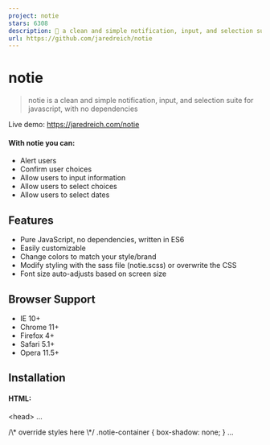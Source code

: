 ```yaml
---
project: notie
stars: 6308
description: 🔔 a clean and simple notification, input, and selection suite for javascript, with no dependencies
url: https://github.com/jaredreich/notie
---
```


notie
=====

> notie is a clean and simple notification, input, and selection suite for javascript, with no dependencies

Live demo: https://jaredreich.com/notie

#### With notie you can:

-   Alert users
-   Confirm user choices
-   Allow users to input information
-   Allow users to select choices
-   Allow users to select dates

Features
--------

-   Pure JavaScript, no dependencies, written in ES6
-   Easily customizable
-   Change colors to match your style/brand
-   Modify styling with the sass file (notie.scss) or overwrite the CSS
-   Font size auto-adjusts based on screen size

Browser Support
---------------

-   IE 10+
-   Chrome 11+
-   Firefox 4+
-   Safari 5.1+
-   Opera 11.5+

Installation
------------

#### HTML:

<head\>
  ...
  <link rel\="stylesheet" type\="text/css" href\="https://unpkg.com/notie/dist/notie.min.css"\>
  <style\>
    /\* override styles here \*/
    .notie-container {
      box-shadow: none;
    }
  </style\>
</head\>
<body\>
  ...
  <!-- Bottom of body -->
  <script src\="https://unpkg.com/notie"\></script\>
</body\>

#### npm:

npm install notie

Usage
-----

#### ES6:

import notie from 'notie'
// or
import { alert, force, confirm, input, select, date, setOptions, hideAlerts } from 'notie'

#### Browser:

notie
// or
window.notie

#### Available methods:

notie.alert({
  type: Number|String, // optional, default = 4, enum: \[1, 2, 3, 4, 5, 'success', 'warning', 'error', 'info', 'neutral'\]
  text: String,
  stay: Boolean, // optional, default = false
  time: Number, // optional, default = 3, minimum = 1,
  position: String // optional, default = 'top', enum: \['top', 'bottom'\]
})

notie.force({
  type: Number|String, // optional, default = 5, enum: \[1, 2, 3, 4, 5, 'success', 'warning', 'error', 'info', 'neutral'\]
  text: String,
  buttonText: String, // optional, default = 'OK'
  position: String, // optional, default = 'top', enum: \['top', 'bottom'\]
  callback: Function // optional
}, callbackOptional())

notie.confirm({
  text: String,
  submitText: String, // optional, default = 'Yes'
  cancelText: String, // optional, default = 'Cancel'
  position: String, // optional, default = 'top', enum: \['top', 'bottom'\]
  submitCallback: Function, // optional
  cancelCallback: Function // optional
}, submitCallbackOptional(), cancelCallbackOptional())

notie.input({
  text: String,
  submitText: String, // optional, default = 'Submit'
  cancelText: String, // optional, default = 'Cancel'
  position: String, // optional, default = 'top', enum: \['top', 'bottom'\]
  submitCallback: Function(value), // optional
  cancelCallback: Function(value), // optional
  autocapitalize: 'words', // default: 'none'
  autocomplete: 'on', // default: 'off'
  autocorrect: 'off', // default: 'off'
  autofocus: 'true', // default: 'true'
  inputmode: 'latin', // default: 'verbatim'
  max: '10000',// default: ''
  maxlength: '10', // default: ''
  min: '5', // default: ''
  minlength: '1', // default: ''
  placeholder: 'Jane Smith', // default: ''
  value: String, // default: ''
  spellcheck: 'false', // default: 'default'
  step: '5', // default: 'any'
  type: 'text', // default: 'text'
  allowed: \['an', 's'\] // Default: null, 'an' = alphanumeric, 'a' = alpha, 'n' = numeric, 's' = spaces allowed. Can be custom RegExp, ex. allowed: new RegExp('\[^0-9\]', 'g')
}, submitCallbackOptional(value), cancelCallbackOptional(value))

notie.select({
  text: String,
  cancelText: String, // optional, default = 'Cancel'
  position: String, // optional, default = 'bottom', enum: \['top', 'bottom'\]
  choices: \[
    {
      type: Number|String, // optional, default = 1
      text: String,
      handler: Function
    }
    ...
  \],
  cancelCallback: Function // optional
}, cancelCallbackOptional())

notie.date({
  value: Date,
  submitText: String, // optional, default = 'OK'
  cancelText: String, // optional, default = 'Cancel'
  position: String, // optional, default = 'top', enum: \['top', 'bottom'\]
  submitCallback: Function(date), // optional
  cancelCallback: Function(date) // optional
}, submitCallbackOptional(date), cancelCallbackOptional(date))

#### For example:

notie.alert({ text: 'Info!' })
notie.alert({ type: 1, text: 'Success!', stay: true }) // Never hides unless clicked, or escape or enter is pressed
notie.alert({ type: 'success', text: 'Success!', time: 2 }) // Hides after 2 seconds
notie.alert({ type: 2, text: 'Warning<br><b>with</b><br><i>HTML</i><br><u>included.</u>' })
notie.alert({ type: 'warning', text: 'Watch it...' })
notie.alert({ type: 3, text: 'Error.', position: 'bottom' })
notie.alert({ type: 'error', text: 'Oops!' })
notie.alert({ type: 4, text: 'Information.' })
notie.alert({ type: 'info', text: 'FYI, blah blah blah.' })

notie.force({
  type: 3,
  text: 'You cannot do that, sending you back.',
  buttonText: 'OK',
  callback: function () {
    notie.alert({ type: 3, text: 'Maybe when you\\'re older...' })
  }
})

notie.confirm({
  text: 'Are you sure you want to do that?<br><b>That\\'s a bold move...</b>',
  cancelCallback: function () {
    notie.alert({ type: 3, text: 'Aw, why not? :(', time: 2 })
  },
  submitCallback: function () {
    notie.alert({ type: 1, text: 'Good choice! :D', time: 2 })
  }
})
notie.confirm({ text: 'Are you sure?' }, function() {
  notie.confirm({ text: 'Are you <b>really</b> sure?' }, function() {
    notie.confirm({ text: 'Are you <b>really</b> <i>really</i> sure?' }, function() {
      notie.alert({ text: 'Okay, jeez...' })
    })
  })
})

notie.input({
  text: 'Please enter your email:',
  submitText: 'Submit',
  cancelText: 'Cancel',
  cancelCallback: function (value) {
    notie.alert({ type: 3, text: 'You cancelled with this value: ' + value })
  },
  submitCallback: function (value) {
    notie.alert({ type: 1, text: 'You entered: ' + value })
  },
  value: 'jane@doe.com',
  type: 'email',
  placeholder: 'name@example.com'
})

notie.input({
  text: 'Please enter your name:',
  type: 'text',
  placeholder: 'Jane Doe',
  allowed: \['a', 's'\]
}, function(value) {
  notie.alert({ type: 1, text: 'You entered: ' + value })
}, function(value) {
  notie.alert({ type: 3, text: 'You cancelled with this value: ' + value })
})

notie.input({
  text: 'Please enter the price:',
  cancelCallback: function (value) {
    notie.alert({ type: 3, text: 'You cancelled with this value: ' + value })
  },
  submitCallback: function (value) {
    notie.alert({ type: 1, text: 'You entered: ' + value })
  },
  type: 'text',
  placeholder: '500',
  allowed: new RegExp('\[^0-9\]', 'g')
})

notie.select({
  text: 'Demo item #1, owner is Jane Smith',
  cancelText: 'Close',
  cancelCallback: function () {
    notie.alert({ type: 5, text: 'Cancel!' })
  },
  choices: \[
    {
      text: 'Share',
      handler: function () {
        notie.alert({ type: 1, text: 'Share item!' })
      }
    },
    {
      text: 'Open',
      handler: function () {
        notie.alert({ type: 1, text: 'Open item!' })
      }
    },
    {
      type: 2,
      text: 'Edit',
      handler: function () {
        notie.alert({ type: 2, text: 'Edit item!' })
      }
    },
    {
      type: 3,
      text: 'Delete',
      handler: function () {
        notie.alert({ type: 3, text: 'Delete item!' })
      }
    }
  \]
})

function date() {
  notie.date({
    value: new Date(2015, 8, 27),
    cancelCallback: function (date) {
      notie.alert({ type: 3, text: 'You cancelled: ' + date.toISOString() })
    },
    submitCallback: function (date) {
      notie.alert({ type: 1, text: 'You selected: ' + date.toISOString() })
    }
  })
}

#### Use ES6 for nicer code and to inherit `this`:

notie.confirm({
  text: 'Leave the page?',
  submitCallback: () \=> this.location.href \= 'https://google.com'
})

notie.confirm({
  text: 'Is ES6 great?',
  cancelCallback: () \=> notie.alert({ type: 3, text: 'Why not?' }),
  submitCallback: () \=> notie.alert({ type: 1, text: 'I Agree' })
})

notie.force({
  type: 3,
  text: 'You cannot do that, sending you back.',
  buttonText: 'OK',
  callback: () \=> notie.alert({ type: 3, text: 'Maybe when you\\'re older...' })
})

Custom Styles
-------------

#### SASS:

// Before notie is imported:
$notie-color-success: #57BF57;
$notie-color-warning: #D6A14D;
$notie-color-error: #E1715B;
$notie-color-info: #4D82D6;
$notie-color-neutral: #A0A0A0;
// See all overwriteable variables in src/notie.scss

// Then import notie:
@import '../../node\_modules/notie/src/notie';

#### CSS:

/\* After notie styles are applied to DOM: \*/
.notie-container {
  box-shadow: none;
}

Options & Methods
-----------------

// Showing all available options with defaults
notie.setOptions({
  alertTime: 3,
  dateMonths: \['January', 'February', 'March', 'April', 'May', 'June', 'July', 'August', 'September', 'October', 'November', 'December'\]
  overlayClickDismiss: true,
  overlayOpacity: 0.75,
  transitionCurve: 'ease',
  transitionDuration: 0.3,
  transitionSelector: 'all'
  classes: {
    container: 'notie-container',
    textbox: 'notie-textbox',
    textboxInner: 'notie-textbox-inner',
    button: 'notie-button',
    element: 'notie-element',
    elementHalf: 'notie-element-half',
    elementThird: 'notie-element-third',
    overlay: 'notie-overlay',
    backgroundSuccess: 'notie-background-success',
    backgroundWarning: 'notie-background-warning',
    backgroundError: 'notie-background-error',
    backgroundInfo: 'notie-background-info',
    backgroundNeutral: 'notie-background-neutral',
    backgroundOverlay: 'notie-background-overlay',
    alert: 'notie-alert',
    inputField: 'notie-input-field',
    selectChoiceRepeated: 'notie-select-choice-repeated',
    dateSelectorInner: 'notie-date-selector-inner',
    dateSelectorUp: 'notie-date-selector-up'
  },
  ids: {
    overlay: 'notie-overlay'
  },
  positions: {
    alert: 'top',
    force: 'top',
    confirm: 'top',
    input: 'top',
    select: 'bottom',
    date: 'top'
  }
})

// programmatically hide all alerts with an optional callback function
notie.hideAlerts(callbackOptional)

License
-------

MIT
